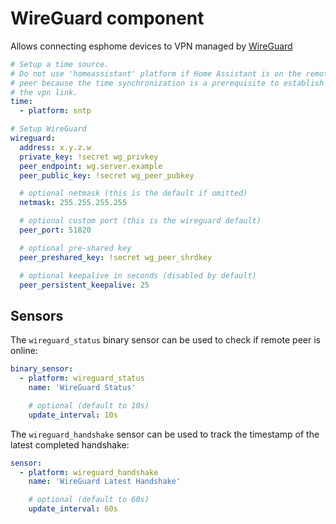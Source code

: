 # WireGuard component
Allows connecting esphome devices to VPN managed by [WireGuard](https://www.wireguard.com/)

```yaml
# Setup a time source.
# Do not use 'homeassistant' platform if Home Assistant is on the remote
# peer because the time synchronization is a prerequisite to establish
# the vpn link.
time:
  - platform: sntp

# Setup WireGuard
wireguard:
  address: x.y.z.w
  private_key: !secret wg_privkey
  peer_endpoint: wg.server.example
  peer_public_key: !secret wg_peer_pubkey

  # optional netmask (this is the default if omitted)
  netmask: 255.255.255.255

  # optional custom port (this is the wireguard default)
  peer_port: 51820

  # optional pre-shared key
  peer_preshared_key: !secret wg_peer_shrdkey

  # optional keepalive in seconds (disabled by default)
  peer_persistent_keepalive: 25
```

## Sensors

The `wireguard_status` binary sensor can be used to check if remote peer is online:

```yaml
binary_sensor:
  - platform: wireguard_status
    name: 'WireGuard Status'

    # optional (default to 10s)
    update_interval: 10s
```

The `wireguard_handshake` sensor can be used to track the timestamp of the
latest completed handshake:

```yaml
sensor:
  - platform: wireguard_handshake
    name: 'WireGuard Latest Handshake'

    # optional (default to 60s)
    update_interval: 60s
```
